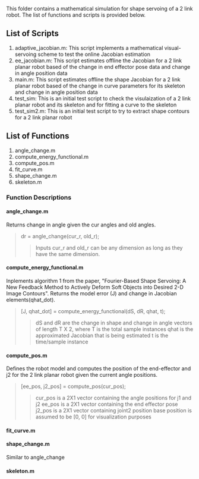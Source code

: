 This folder contains a mathematical simulation for shape servoing of a 2 link robot. The list of functions and scripts is provided below.

## List of Scripts
1. adaptive_jacobian.m: This script implements a mathematical visual-servoing scheme to test the online Jacobian estimation
2. ee_jacobian.m: This script estimates offline the Jacobian for a 2 link planar robot based of the change in end effector pose data and change in angle position data
3. main.m: This script estimates offline the shape Jacobian for a 2 link planar robot based of the change in curve parameters for its skeleton and change in angle position data
4. test_sim: This is an initial test script to check the visulaization of a 2 link planar robot and its skeleton and for fitting a curve to the skeleton
5. test_sim2.m: This is an initial test script to try to extract shape contours for a 2 link planar robot

## List of Functions
1. angle_change.m
2. compute_energy_functional.m
3. compute_pos.m
4. fit_curve.m
5. shape_change.m
6. skeleton.m

### Function Descriptions
#### angle_change.m
Returns change in angle given the cur angles and old angles.

> dr = angle_change(cur_r, old_r);
>
>> Inputs cur_r and old_r can be any dimension as long as they have the same dimension.

#### compute_energy_functional.m
Inplements algorithm 1 from the paper, "Fourier-Based Shape Servoing: A New Feedback Method to Actively Deform Soft Objects into Desired 2-D Image Contours".
Returns the model error (J) and change in Jacobian elements(qhat_dot).

> [J, qhat_dot] = compute_energy_functional(dS, dR, qhat, t);
>
>> dS and dR are the change in shape and change in angle vectors of length T X 2, where T is the total sample instances
>> qhat is the approximated Jacobian that is being estimated
>> t is the time/sample instance

#### compute_pos.m
Defines the robot model and computes the position of the end-effector and j2 for the 2 link planar robot given the current angle positions.

> [ee_pos, j2_pos] = compute_pos(cur_pos);
> 
>> cur_pos is a 2X1 vector containing the angle positions for j1 and j2
>> ee_pos is a 2X1 vector containing the end effector pose
>> j2_pos is a 2X1 vector containing joint2 position
>> base position is assumed to be [0, 0] for visualization purposes

#### fit_curve.m

#### shape_change.m
Similar to angle_change

#### skeleton.m
